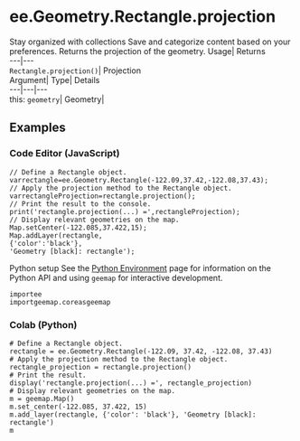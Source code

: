  
#  ee.Geometry.Rectangle.projection 
Stay organized with collections  Save and categorize content based on your preferences. 
Returns the projection of the geometry. Usage| Returns  
---|---  
`Rectangle.projection()`| Projection  
Argument| Type| Details  
---|---|---  
this: `geometry`| Geometry|   
## Examples
### Code Editor (JavaScript)
```
// Define a Rectangle object.
varrectangle=ee.Geometry.Rectangle(-122.09,37.42,-122.08,37.43);
// Apply the projection method to the Rectangle object.
varrectangleProjection=rectangle.projection();
// Print the result to the console.
print('rectangle.projection(...) =',rectangleProjection);
// Display relevant geometries on the map.
Map.setCenter(-122.085,37.422,15);
Map.addLayer(rectangle,
{'color':'black'},
'Geometry [black]: rectangle');
```

Python setup
See the [ Python Environment](https://developers.google.com/earth-engine/guides/python_install) page for information on the Python API and using `geemap` for interactive development.
```
importee
importgeemap.coreasgeemap
```

### Colab (Python)
```
# Define a Rectangle object.
rectangle = ee.Geometry.Rectangle(-122.09, 37.42, -122.08, 37.43)
# Apply the projection method to the Rectangle object.
rectangle_projection = rectangle.projection()
# Print the result.
display('rectangle.projection(...) =', rectangle_projection)
# Display relevant geometries on the map.
m = geemap.Map()
m.set_center(-122.085, 37.422, 15)
m.add_layer(rectangle, {'color': 'black'}, 'Geometry [black]: rectangle')
m
```

